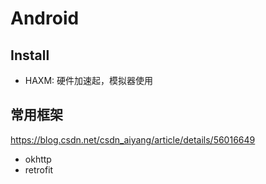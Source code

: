 # Android
## Install
- HAXM: 硬件加速起，模拟器使用
## 常用框架
https://blog.csdn.net/csdn_aiyang/article/details/56016649
- okhttp
- retrofit